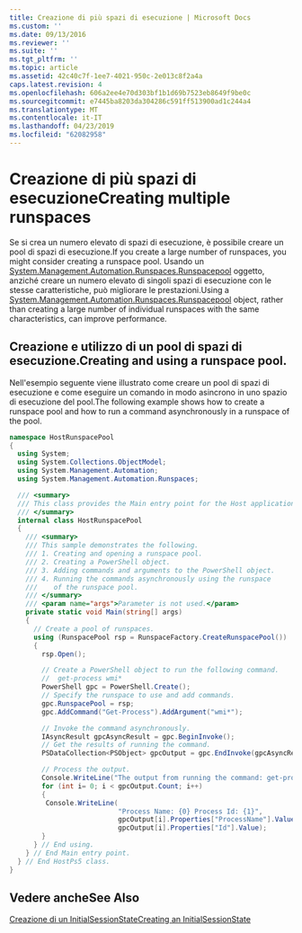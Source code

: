 ```yaml
---
title: Creazione di più spazi di esecuzione | Microsoft Docs
ms.custom: ''
ms.date: 09/13/2016
ms.reviewer: ''
ms.suite: ''
ms.tgt_pltfrm: ''
ms.topic: article
ms.assetid: 42c40c7f-1ee7-4021-950c-2e013c8f2a4a
caps.latest.revision: 4
ms.openlocfilehash: 606a2ee4e70d303bf1b1d69b7523eb8649f9be0c
ms.sourcegitcommit: e7445ba8203da304286c591ff513900ad1c244a4
ms.translationtype: MT
ms.contentlocale: it-IT
ms.lasthandoff: 04/23/2019
ms.locfileid: "62082958"
---
```

# <a name="creating-multiple-runspaces"></a><span data-ttu-id="777e5-102">Creazione di più spazi di esecuzione</span><span class="sxs-lookup"><span data-stu-id="777e5-102">Creating multiple runspaces</span></span>

<span data-ttu-id="777e5-103">Se si crea un numero elevato di spazi di esecuzione, è possibile creare un pool di spazi di esecuzione.</span><span class="sxs-lookup"><span data-stu-id="777e5-103">If you create a large number of runspaces, you might consider creating a runspace pool.</span></span> <span data-ttu-id="777e5-104">Usando un [System.Management.Automation.Runspaces.Runspacepool](/dotnet/api/System.Management.Automation.Runspaces.RunspacePool) oggetto, anziché creare un numero elevato di singoli spazi di esecuzione con le stesse caratteristiche, può migliorare le prestazioni.</span><span class="sxs-lookup"><span data-stu-id="777e5-104">Using a [System.Management.Automation.Runspaces.Runspacepool](/dotnet/api/System.Management.Automation.Runspaces.RunspacePool) object, rather than creating a large number of individual runspaces with the same characteristics, can improve performance.</span></span>

## <a name="creating-and-using-a-runspace-pool"></a><span data-ttu-id="777e5-105">Creazione e utilizzo di un pool di spazi di esecuzione.</span><span class="sxs-lookup"><span data-stu-id="777e5-105">Creating and using a runspace pool.</span></span>

 <span data-ttu-id="777e5-106">Nell'esempio seguente viene illustrato come creare un pool di spazi di esecuzione e come eseguire un comando in modo asincrono in uno spazio di esecuzione del pool.</span><span class="sxs-lookup"><span data-stu-id="777e5-106">The following example shows how to create a runspace pool and how to run a command asynchronously in a runspace of the pool.</span></span>

```csharp
namespace HostRunspacePool
{
  using System;
  using System.Collections.ObjectModel;
  using System.Management.Automation;
  using System.Management.Automation.Runspaces;

  /// <summary>
  /// This class provides the Main entry point for the Host application.
  /// </summary>
  internal class HostRunspacePool
  {
    /// <summary>
    /// This sample demonstrates the following.
    /// 1. Creating and opening a runspace pool.
    /// 2. Creating a PowerShell object.
    /// 3. Adding commands and arguments to the PowerShell object.
    /// 4. Running the commands asynchronously using the runspace
    ///    of the runspace pool.
    /// </summary>
    /// <param name="args">Parameter is not used.</param>
    private static void Main(string[] args)
    {
      // Create a pool of runspaces.
      using (RunspacePool rsp = RunspaceFactory.CreateRunspacePool())
      {
        rsp.Open();

        // Create a PowerShell object to run the following command.
        //  get-process wmi*
        PowerShell gpc = PowerShell.Create();
        // Specify the runspace to use and add commands.
        gpc.RunspacePool = rsp;
        gpc.AddCommand("Get-Process").AddArgument("wmi*");

        // Invoke the command asynchronously.
        IAsyncResult gpcAsyncResult = gpc.BeginInvoke();
        // Get the results of running the command.
        PSDataCollection<PSObject> gpcOutput = gpc.EndInvoke(gpcAsyncResult);

        // Process the output.
        Console.WriteLine("The output from running the command: get-process wmi*");
        for (int i= 0; i < gpcOutput.Count; i++)
        {
         Console.WriteLine(
                           "Process Name: {0} Process Id: {1}",
                           gpcOutput[i].Properties["ProcessName"].Value,
                           gpcOutput[i].Properties["Id"].Value);
        }
      } // End using.
    } // End Main entry point.
  } // End HostPs5 class.
}
```

## <a name="see-also"></a><span data-ttu-id="777e5-107">Vedere anche</span><span class="sxs-lookup"><span data-stu-id="777e5-107">See Also</span></span>

 [<span data-ttu-id="777e5-108">Creazione di un InitialSessionState</span><span class="sxs-lookup"><span data-stu-id="777e5-108">Creating an InitialSessionState</span></span>](./creating-an-initialsessionstate.md)
